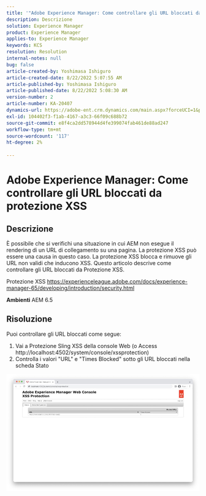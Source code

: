 ```yaml
---
title: '"Adobe Experience Manager: Come controllare gli URL bloccati da protezione XSS'''
description: Descrizione
solution: Experience Manager
product: Experience Manager
applies-to: Experience Manager
keywords: KCS
resolution: Resolution
internal-notes: null
bug: false
article-created-by: Yoshimasa Ishiguro
article-created-date: 8/22/2022 5:07:55 AM
article-published-by: Yoshimasa Ishiguro
article-published-date: 8/22/2022 5:08:30 AM
version-number: 2
article-number: KA-20407
dynamics-url: https://adobe-ent.crm.dynamics.com/main.aspx?forceUCI=1&pagetype=entityrecord&etn=knowledgearticle&id=c3e6e460-d821-ed11-b83e-0022480866ad
exl-id: 104402f3-f1ab-4167-a3c3-66f09c688b72
source-git-commit: e8f4ca2dd578944d4fe399074fab461de88ad247
workflow-type: tm+mt
source-wordcount: '117'
ht-degree: 2%

---
```


# Adobe Experience Manager: Come controllare gli URL bloccati da protezione XSS

## Descrizione


È possibile che si verifichi una situazione in cui AEM non esegue il rendering di un URL di collegamento su una pagina. La protezione XSS può essere una causa in questo caso. La protezione XSS blocca e rimuove gli URL non validi che inducono XSS.
Questo articolo descrive come controllare gli URL bloccati da Protezione XSS.

Protezione XSS https://experienceleague.adobe.com/docs/experience-manager-65/developing/introduction/security.html

<b>Ambienti</b>
AEM 6.5


## Risoluzione


Puoi controllare gli URL bloccati come segue:
1. Vai a Protezione Sling XSS della console Web (o Access http://localhost:4502/system/console/xssprotection)
2. Controlla i valori &quot;URL&quot; e &quot;Times Blocked&quot; sotto gli URL bloccati nella scheda Stato

![](assets/c1d7a6cc-d521-ed11-b83e-0022480866ad.png)
